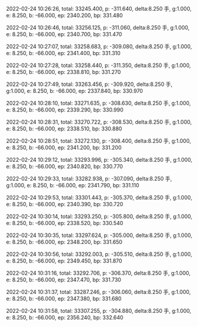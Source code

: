 2022-02-24 10:26:26, total: 33245.400, p: -311.640, delta:8.250 手, g:1.000, e: 8.250, b: -66.000, ep: 2340.200, bp: 331.480

2022-02-24 10:26:46, total: 33256.125, p: -311.060, delta:8.250 手, g:1.000, e: 8.250, b: -66.000, ep: 2340.700, bp: 331.470

2022-02-24 10:27:07, total: 33258.683, p: -309.080, delta:8.250 手, g:1.000, e: 8.250, b: -66.000, ep: 2341.400, bp: 331.310

2022-02-24 10:27:28, total: 33258.440, p: -311.350, delta:8.250 手, g:1.000, e: 8.250, b: -66.000, ep: 2338.810, bp: 331.270

2022-02-24 10:27:49, total: 33263.456, p: -309.920, delta:8.250 手, g:1.000, e: 8.250, b: -66.000, ep: 2337.840, bp: 330.970

2022-02-24 10:28:10, total: 33271.635, p: -308.630, delta:8.250 手, g:1.000, e: 8.250, b: -66.000, ep: 2339.290, bp: 330.990

2022-02-24 10:28:31, total: 33270.722, p: -308.530, delta:8.250 手, g:1.000, e: 8.250, b: -66.000, ep: 2338.510, bp: 330.880

2022-02-24 10:28:51, total: 33272.130, p: -308.400, delta:8.250 手, g:1.000, e: 8.250, b: -66.000, ep: 2341.200, bp: 331.200

2022-02-24 10:29:12, total: 33293.996, p: -305.340, delta:8.250 手, g:1.000, e: 8.250, b: -66.000, ep: 2340.820, bp: 330.770

2022-02-24 10:29:33, total: 33282.938, p: -307.090, delta:8.250 手, g:1.000, e: 8.250, b: -66.000, ep: 2341.790, bp: 331.110

2022-02-24 10:29:53, total: 33301.443, p: -305.370, delta:8.250 手, g:1.000, e: 8.250, b: -66.000, ep: 2340.390, bp: 330.720

2022-02-24 10:30:14, total: 33293.250, p: -305.800, delta:8.250 手, g:1.000, e: 8.250, b: -66.000, ep: 2338.520, bp: 330.540

2022-02-24 10:30:35, total: 33297.624, p: -305.000, delta:8.250 手, g:1.000, e: 8.250, b: -66.000, ep: 2348.200, bp: 331.650

2022-02-24 10:30:56, total: 33292.003, p: -305.510, delta:8.250 手, g:1.000, e: 8.250, b: -66.000, ep: 2349.450, bp: 331.870

2022-02-24 10:31:16, total: 33292.706, p: -306.370, delta:8.250 手, g:1.000, e: 8.250, b: -66.000, ep: 2347.470, bp: 331.730

2022-02-24 10:31:37, total: 33287.246, p: -306.060, delta:8.250 手, g:1.000, e: 8.250, b: -66.000, ep: 2347.380, bp: 331.680

2022-02-24 10:31:58, total: 33307.255, p: -304.880, delta:8.250 手, g:1.000, e: 8.250, b: -66.000, ep: 2356.240, bp: 332.640